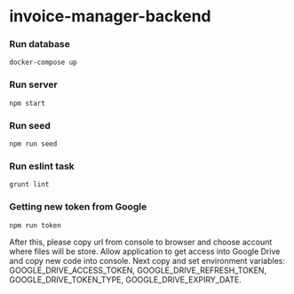 # invoice-manager-backend

### Run database 
```
docker-compose up
```
### Run server 
```
npm start
```

### Run seed 
```
npm run seed
```

### Run eslint task
```
grunt lint
```


### Getting new token from Google 
 ```
 npm run token
 ```
 After this, please copy url from console to browser and choose account where files will be store. Allow application to get access into
 Google Drive and copy new code into console. Next copy and set environment variables: GOOGLE_DRIVE_ACCESS_TOKEN, GOOGLE_DRIVE_REFRESH_TOKEN,
GOOGLE_DRIVE_TOKEN_TYPE, GOOGLE_DRIVE_EXPIRY_DATE.
